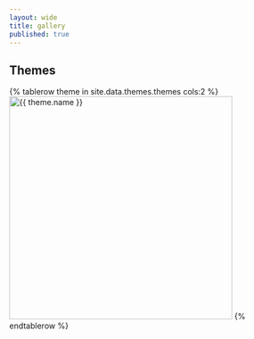 ```yaml
---
layout: wide
title: gallery
published: true
---
```

## Themes

<table>
{% tablerow theme in site.data.themes.themes cols:2 %}
    <a href="themes/{{ theme.name }}"><img src="themes/{{ theme.name }}/sequence-ex.svg" width="400" height="400" title="{{ theme.name }}" alt="{{ theme.name }}"></a>
{% endtablerow %}
  </table>
